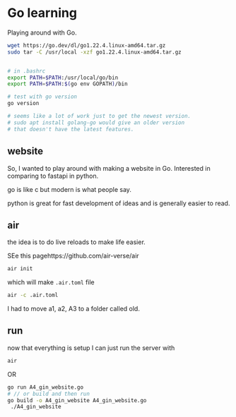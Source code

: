 # Go learning

Playing around with Go. 

```bash
wget https://go.dev/dl/go1.22.4.linux-amd64.tar.gz
sudo tar -C /usr/local -xzf go1.22.4.linux-amd64.tar.gz


# in .bashrc
export PATH=$PATH:/usr/local/go/bin
export PATH=$PATH:$(go env GOPATH)/bin

# test with go version
go version

# seems like a lot of work just to get the newest version. 
# sudo apt install golang-go would give an older version 
# that doesn't have the latest features.
```

## website

So, I wanted to play around with making a website in Go. Interested in comparing to fastapi in python.

go is like c but modern is what people say. 

python is great for fast development of ideas and is generally easier to read.

## air

the idea is to do live reloads to make life easier. 


SEe this pagehttps://github.com/air-verse/air


```bash
air init
```

which will make `.air.toml` file

```bash
air -c .air.toml
```

I had to move a1, a2, A3 to a folder called old.

## run

now that everything is setup I can just run the server with

```bash
air 
```


OR

```bash
go run A4_gin_website.go
# // or build and then run
go build -o A4_gin_website A4_gin_website.go
 ./A4_gin_website
```